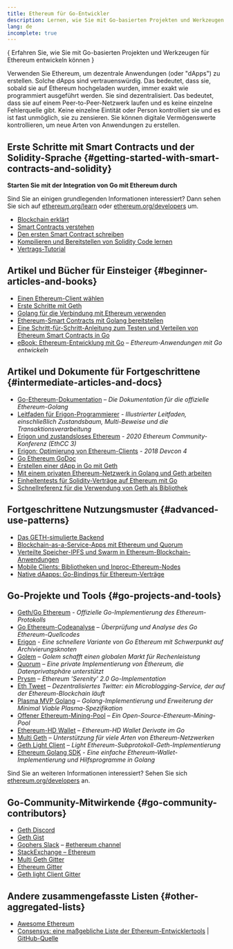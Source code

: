 ```yaml
---
title: Ethereum für Go-Entwickler
description: Lernen, wie Sie mit Go-basierten Projekten und Werkzeugen für Ethereum entwickeln können
lang: de
incomplete: true
---
```


{
<FeaturedText>Erfahren Sie, wie Sie mit Go-basierten Projekten und Werkzeugen für Ethereum entwickeln können</FeaturedText>
}

Verwenden Sie Ethereum, um dezentrale Anwendungen (oder "dApps") zu erstellen. Solche dApps sind vertrauenswürdig. Das bedeutet, dass sie, sobald sie auf Ethereum hochgeladen wurden, immer exakt wie programmiert ausgeführt werden. Sie sind dezentralisiert. Das bedeutet, dass sie auf einem Peer-to-Peer-Netzwerk laufen und es keine einzelne Fehlerquelle gibt. Keine einzelne Eintität oder Person kontrolliert sie und es ist fast unmöglich, sie zu zensieren. Sie können digitale Vermögenswerte kontrollieren, um neue Arten von Anwendungen zu erstellen.

## Erste Schritte mit Smart Contracts und der Solidity-Sprache {#getting-started-with-smart-contracts-and-solidity}

**Starten Sie mit der Integration von Go mit Ethereum durch**

Sind Sie an einigen grundlegenden Informationen interessiert? Dann sehen Sie sich auf [ethereum.org/learn](/learn/) oder [ethereum.org/developers](/developers/) um.

- [Blockchain erklärt](https://kauri.io/article/d55684513211466da7f8cc03987607d5/blockchain-explained)
- [Smart Contracts verstehen](https://kauri.io/article/e4f66c6079e74a4a9b532148d3158188/ethereum-101-part-5-the-smart-contract)
- [Den ersten Smart Contract schreiben](https://kauri.io/article/124b7db1d0cf4f47b414f8b13c9d66e2/remix-ide-your-first-smart-contract)
- [Kompilieren und Bereitstellen von Solidity Code lernen](https://kauri.io/article/973c5f54c4434bb1b0160cff8c695369/understanding-smart-contract-compilation-and-deployment)
- [Vertrags-Tutorial](https://github.com/ethereum/go-ethereum/wiki/Contract-Tutorial)

## Artikel und Bücher für Einsteiger {#beginner-articles-and-books}

- [Einen Ethereum-Client wählen](https://www.trufflesuite.com/docs/truffle/reference/choosing-an-ethereum-client)
- [Erste Schritte mit Geth](https://medium.com/@tzhenghao/getting-started-with-geth-c1a30b8d6458)
- [Golang für die Verbindung mit Ethereum verwenden](https://www.youtube.com/watch?v=-7uChuO_VzM)
- [Ethereum-Smart Contracts mit Golang bereitstellen](https://www.youtube.com/watch?v=pytGqQmDslE)
- [Eine Schritt-für-Schritt-Anleitung zum Testen und Verteilen von Ethereum Smart Contracts in Go](https://hackernoon.com/a-step-by-step-guide-to-testing-and-deploying-ethereum-smart-contracts-in-go-9fc34b178d78)
- [eBook: Ethereum-Entwicklung mit Go](https://goethereumbook.org/) – _Ethereum-Anwendungen mit Go entwickeln_

## Artikel und Dokumente für Fortgeschrittene {#intermediate-articles-and-docs}

- [Go-Ethereum-Dokumentation](https://geth.ethereum.org/docs/) – _Die Dokumentation für die offizielle Ethereum-Golang_
- [Leitfaden für Erigon-Programmierer](https://github.com/ledgerwatch/erigon/blob/devel/docs/programmers_guide/guide.md) - _Illustrierter Leitfaden, einschließlich Zustandsbaum, Multi-Beweise und die Transaktionsverarbeitung_
- [Erigon und zustandsloses Ethereum](https://youtu.be/3-Mn7OckSus?t=394) - _2020 Ethereum Community-Konferenz (EthCC 3)_
- [Erigon: Optimierung von Ethereum-Clients](https://www.youtube.com/watch?v=CSpc1vZQW2Q) - _2018 Devcon 4_
- [Go Ethereum GoDoc](https://godoc.org/github.com/ethereum/go-ethereum)
- [Erstellen einer dApp in Go mit Geth](https://kauri.io/#collections/A%20Hackathon%20Survival%20Guide/creating-a-dapp-in-go-with-geth/)
- [Mit einem privaten Ethereum-Netzwerk in Golang und Geth arbeiten](https://myhsts.org/tutorial-learn-how-to-work-with-ethereum-private-network-with-golang-with-geth.php)
- [Einheitentests für Solidity-Verträge auf Ethereum mit Go](https://medium.com/coinmonks/unit-testing-solidity-contracts-on-ethereum-with-go-3cc924091281)
- [Schnellreferenz für die Verwendung von Geth als Bibliothek](https://medium.com/coinmonks/web3-go-part-1-31c68c68e20e)

## Fortgeschrittene Nutzungsmuster {#advanced-use-patterns}

- [Das GETH-simulierte Backend](https://kauri.io/#collections/An%20ethereum%20test%20toolkit%20in%20Go/the-geth-simulated-backend/#_top)
- [Blockchain-as-a-Service-Apps mit Ethereum und Quorum](https://blockchain.dcwebmakers.com/blockchain-as-a-service-apps-using-ethereum-and-quorum.html)
- [Verteilte Speicher-IPFS und Swarm in Ethereum-Blockchain-Anwendungen](https://blockchain.dcwebmakers.com/work-with-distributed-storage-ipfs-and-swarm-in-ethereum.html)
- [Mobile Clients: Bibliotheken und Inproc-Ethereum-Nodes](https://github.com/ethereum/go-ethereum/wiki/Mobile-Clients:-Libraries-and-Inproc-Ethereum-Nodes)
- [Native dAapps: Go-Bindings für Ethereum-Verträge](https://github.com/ethereum/go-ethereum/wiki/Native-DApps:-Go-bindings-to-Ethereum-contracts)

## Go-Projekte und Tools {#go-projects-and-tools}

- [Geth/Go Ethereum](https://github.com/ethereum/go-ethereum) - _Offizielle Go-Implementierung des Ethereum-Protokolls_
- [Go Ethereum-Codeanalyse](https://github.com/ZtesoftCS/go-ethereum-code-analysis) – _Überprüfung und Analyse des Go Ethereum-Quellcodes_
- [Erigon](https://github.com/ledgerwatch/erigon) - _Eine schnellere Variante von Go Ethereum mit Schwerpunkt auf Archivierungsknoten_
- [Golem](https://github.com/golemfactory/golem) – _Golem schafft einen globalen Markt für Rechenleistung_
- [Quorum](https://github.com/jpmorganchase/quorum) – _Eine private Implementierung von Ethereum, die Datenprivatsphäre unterstützt_
- [Prysm](https://github.com/prysmaticlabs/prysm) – _Ethereum 'Serenity' 2.0 Go-Implementation_
- [Eth Tweet](https://github.com/yep/eth-tweet) – _Dezentralisiertes Twitter: ein Microblogging-Service, der auf der Ethereum-Blockchain läuft_
- [Plasma MVP Golang](https://github.com/kyokan/plasma) – _Golang-Implementierung und Erweiterung der Minimal Viable Plasma-Spezifikation_
- [Offener Ethereum-Mining-Pool](https://github.com/sammy007/open-ethereum-pool) – _Ein Open-Source-Ethereum-Mining-Pool_
- [Ethereum-HD Wallet](https://github.com/miguelmota/go-ethereum-hdwallet) – _Ethereum-HD Wallet Derivate im Go_
- [Multi Geth](https://github.com/multi-geth/multi-geth) – _Unterstützung für viele Arten von Ethereum-Netzwerken_
- [Geth Light Client](https://github.com/zsfelfoldi/go-ethereum/wiki/Geth-Light-Client) – _Light Ethereum-Subprotokoll-Geth-Implementierung_
- [Ethereum Golang SDK](https://github.com/everFinance/goether) - _Eine einfache Ethereum-Wallet-Implementierung und Hilfsprogramme in Golang_

Sind Sie an weiteren Informationen interessiert? Sehen Sie sich [ethereum.org/developers](/developers/) an.

## Go-Community-Mitwirkende {#go-community-contributors}

- [Geth Discord](https://discordapp.com/invite/nthXNEv)
- [Geth Gist](https://gitter.im/ethereum/go-ethereum)
- [Gophers Slack](https://invite.slack.golangbridge.org/) – [#ethereum channel](https://gophers.slack.com/messages/C9HP1S9V2)
- [StackExchange – Ethereum](https://ethereum.stackexchange.com/)
- [Multi Geth Gitter](https://gitter.im/ethoxy/multi-geth)
- [Ethereum Gitter](https://gitter.im/ethereum/home)
- [Geth light Client Gitter](https://gitter.im/ethereum/light-client)

## Andere zusammengefasste Listen {#other-aggregated-lists}

- [Awesome Ethereum](https://github.com/btomashvili/awesome-ethereum)
- [Consensys: eine maßgebliche Liste der Ethereum-Entwicklertools](https://media.consensys.net/an-definitive-list-of-ethereum-developer-tools-2159ce865974) | [GitHub-Quelle](https://github.com/ConsenSys/ethereum-developer-tools-list)
